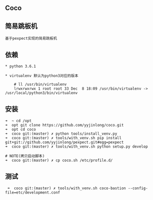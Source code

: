 Coco
----

## 简易跳板机

    基于pexpect实现的简易跳板机


## 依赖

    * python 3.6.1

    * virtualenv 默认为python3对应的版本

        # ll /usr/bin/virtualenv
        lrwxrwxrwx 1 root root 33 Dec  8 18:09 /usr/bin/virtualenv -> /usr/local/python3/bin/virtualenv


## 安装

    ➜  ~ cd /opt
    ➜  opt git clone https://github.com/yyjinlong/coco.git
    ➜  opt cd coco
    ➜  coco git:(master) ✗ python tools/install_venv.py
    ➜  coco git:(master) ✗ tools/with_venv.sh pip install git+git://github.com/yyjinlong/pexpect.git#egg=pexpect
    ➜  coco git:(master) ✗ tools/with_venv.sh python setup.py develop

    # NOTE(拷贝启动脚本)
    ➜  coco git:(master) ✗ cp coco.sh /etc/profile.d/


## 测试

     ➜  coco git:(master) ✗ tools/with_venv.sh coco-bastion --config-file=etc/development.conf
